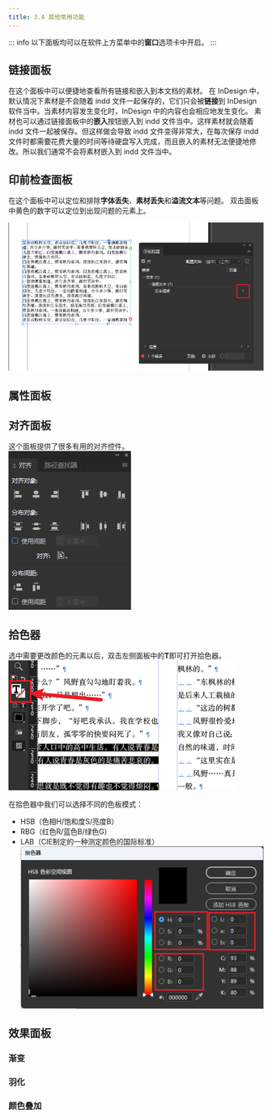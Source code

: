 ```yaml
---
title: 3.4 其他常用功能
---
```


::: info
以下面板均可以在软件上方菜单中的**窗口**选项卡中开启。
:::

## 链接面板
在这个面板中可以便捷地查看所有链接和嵌入到本文档的素材。
在 InDesign 中，默认情况下素材是不会随着 indd 文件一起保存的，它们只会被**链接**到 InDesign 软件当中。当素材内容发生变化时，InDesign 中的内容也会相应地发生变化。
素材也可以通过链接面板中的**嵌入**按钮嵌入到 indd 文件当中。这样素材就会随着 indd 文件一起被保存。但这样做会导致 indd 文件变得非常大，在每次保存 indd 文件时都需要花费大量的时间等待硬盘写入完成，而且嵌入的素材无法便捷地修改。所以我们通常不会将素材嵌入到 indd 文件当中。

## 印前检查面板
在这个面板中可以定位和排除**字体丢失**、**素材丢失**和**溢流文本**等问题。
双击面板中黄色的数字可以定位到出现问题的元素上。

![印前检查面板](../data/Pastedimage20230501171751.png)

## 属性面板

## 对齐面板
这个面板提供了很多有用的对齐控件。  
![](../data/Pastedimage20230502180115.png)

## 拾色器
选中需要更改颜色的元素以后，双击左侧面板中的**T**即可打开拾色器。
![](../data/Pastedimage20230502180300.png)

在拾色器中我们可以选择不同的色板模式：
- HSB（色相H/饱和度S/亮度B）
- RBG（红色R/蓝色B/绿色G）
- LAB（CIE制定的一种测定颜色的国际标准）
![](../data/Pastedimage20230502180614.png)

## 效果面板

### 渐变

### 羽化

### 颜色叠加
